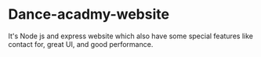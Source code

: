 # Dance-acadmy-website

It's Node js and express website which also have some special features like contact for, great UI, and good performance.
